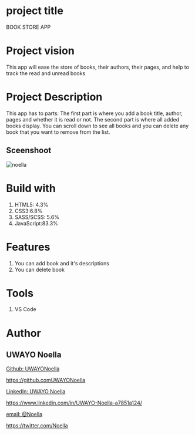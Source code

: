 # project title

BOOK STORE APP
# Project vision
This app will ease the store of books, their authors, their pages, and help to track the read and unread books
# Project Description
This app has to parts: The first part is where you add a book title, author, pages and whether it is read or not. The second part is where all added books display. You can scroll down to see all books and you can delete any book that you want to remove from the list.
## Sceenshoot
![noella](https://user-images.githubusercontent.com/106772337/173237927-50297d9f-e180-4ee7-b978-3761b58bf02a.png)
# Build with
1. HTML5: 4.3%
2. CSS3:6.8%
3. SASS/SCSS: 5.6%
4. JavaScript:83.3%
# Features
1. You can add book and it's descriptions
2. You can delete book
# Tools
1. VS Code
# Author
## UWAYO Noella
[Github: UWAYONoella](https://github.comUWAYONoella)

<https://github.comUWAYONoella>

[LinkedIn: UWAYO Noella](https://www.linkedin.com/in/UWAYO-Noella-a7851a124/)

<https://www.linkedin.com/in/UWAYO-Noella-a7851a124/>

[email: @Noella](https://twitter.com/Noella)

<https://twitter.com/Noella>
